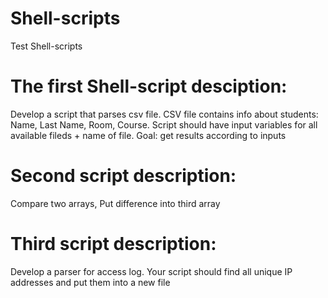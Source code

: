 # Shell-scripts
Test Shell-scripts

# The first Shell-script desciption:
Develop a script that parses csv file. CSV file contains info about students: Name, Last Name, Room, Course. Script should have input variables for all available fileds + name of file. Goal: get results according to inputs

# Second script description:
Compare two arrays, Put difference into third array

# Third script description:
Develop a parser for access log. Your script should find all unique IP addresses and put them into a new file
